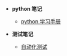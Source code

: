 
* **python 笔记**

  * [python 学习手册](god/python_note/README.md)
* **测试笔记**

  * [自动化测试](god/testnode/automated_testing.md)
